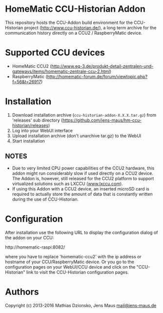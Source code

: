 # HomeMatic CCU-Historian Addon
This repository hosts the CCU-Addon build environment for the CCU-Historian project (http://www.ccu-historian.de/), a long term archive for the communication history directly on a CCU2 / RaspberryMatic device.

# Supported CCU devices
* HomeMatic CCU2 (http://www.eq-3.de/produkt-detail-zentralen-und-gateways/items/homematic-zentrale-ccu-2.html)
* RaspberryMatic (http://homematic-forum.de/forum/viewtopic.php?f=56&t=26917)

# Installation
1. Download installation archive (```ccu-historian-addon-X.X.X.tar.gz```) from 'releases' sub directory (https://github.com/jens-maus/hm-ccu-historian/releases)
2. Log into your WebUI interface
3. Upload installation archive (don't unarchive tar.gz) to the WebUI
4. Start installation

## NOTES
* Due to very limited CPU power capabilities of the CCU2 hardware, this addon might run considerably slow if used directly on a CCU2 device. The Addon is, however, still released for the CCU2 platform to support virtualized solutions such as LXCCU (www.lxccu.com).
* If using this Addon with a CCU2 device, an inserted microSD card is required to actually store the amount of data that is constantly written during the use of CCU-Historian.

# Configuration
After installation use the following URL to display the configuration dialog of the addon on your CCU:

http://homematic-raspi:8082/

where you have to replace 'homematic-ccu2' with the ip address or hostname of your CCU/RaspberryMatic device. Or you go to the configuration pages on your WebUI/CCU device and click on the "CCU-Historian" link to visit the CCU-Historian configuration pages.

# Authors
Copyright (c) 2013-2016 Mathias Dzionsko, Jens Maus <mail@jens-maus.de>
